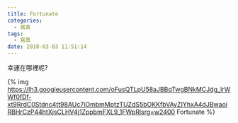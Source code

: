 ```yaml
---
title: Fortunate
categories:
  - 寫真
tags:
  - 寫真
date: 2018-03-03 11:51:14
---
```

幸運在哪裡呢?

{% img https://lh3.googleusercontent.com/oFusQTLpU58aJBBqTwgBNkMCJdg_lrWWf0fDf-xt9RrdC0Stdnc4tt98AUc7iOmbmMptzTUZdS5bOKKfbVAyZIYhxA4dJBwaoiRBHrCzP44htXjsCLHV4j1ZppbmFXL9_1FWpRlsrg=w2400 Fortunate %}